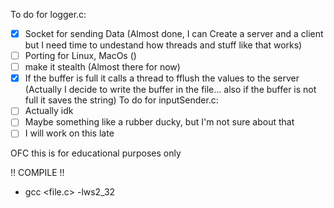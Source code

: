 To do for logger.c:
  - [X] Socket for sending Data (Almost done, I can Create a server and a client but I need time to undestand how threads and stuff like that works)
  - [ ] Porting for Linux, MacOs ()
  - [ ] make it stealth (Almost there for now)
  - [X] If the buffer is full it calls a thread to fflush the values to the server (Actually I decide to write the buffer in the file... also if the buffer is not full it saves the string)
To do for inputSender.c:
  - [ ] Actually idk
  - [ ] Maybe something like a rubber ducky, but I'm not sure about that
  - [ ] I will work on this late

OFC this is for educational purposes only

!! COMPILE !!
- gcc <file.c> -lws2_32